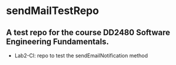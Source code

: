 # sendMailTestRepo
## A test repo for the course DD2480 Software Engineering Fundamentals.
* Lab2-CI: repo to test the sendEmailNotification method
